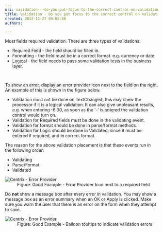 ```yaml
---
uri: validation---do-you-put-focus-to-the-correct-control-on-validation-error
title: Validation - Do you put focus to the correct control on validation error?
created: 2012-11-27 09:05:50
authors:

---
```





<span class='intro'> <div>Most fields required validation. There are three types of validations&#58;</div>
<ul><li>Required Field - the field should be filled in.</li>
<li>Formatting - the field must be in a correct format. e.g. currency or date. </li>
<li>Logical - the field needs to pass some validation tests in the business layer. </li></ul> </span>

​<div>To show an error, display an error provider icon next to the field on the right. An example of this is shown in the figure below.<br></div>
<ul><li>Validation must not be done on TextChanged, this may chew the processor if it is a logical validation. It can also give unpleasant results, e.g. when entering -6.00, as soon as the '-' is entered the validation control would turn on.</li>
<li>Validation for Required fields must be done in the validating event.</li>
<li>Validation for format should be done in parse/format methods.</li>
<li>Validation for Logic should be done in Validated, since it must be entered if required, and in correct format.</li></ul>
<div>The reason for the above validation placement is that these events run in the following order&#58;</div>
<ul><li>Validating</li>
<li>Parse/Format</li>
<li>Validated</li></ul>
<dl class="goodImage"><dt><img alt="Centrix - Error Provider" src="http&#58;//www.ssw.com.au/ssw/Standards/Rules/Images/ErrorProviderIconExample.jpg" /></dt>
<dd>Figure&#58; Good Example - Error Provider Icon next to a required field</dd></dl>
<div>Do <strong>not</strong> show a message box after every error in validation. You may show a message box as an error summary when an OK or Apply is clicked. Make sure you warn the user that there is an error on the form when they attempt to save.</div>
<dl class="goodImage"><dt><img alt="Centrix - Error Provider" src="http&#58;//www.ssw.com.au/ssw/Standards/Rules/Images/ValidationBalloon.png" /></dt>
<dd>Figure&#58; Good Example - Balloon tooltips to indicate validation errors</dd></dl>



